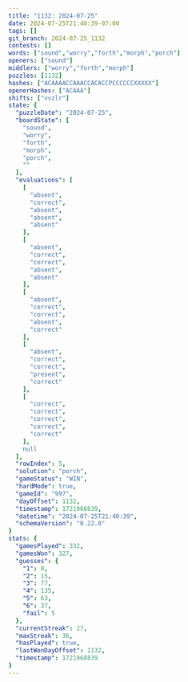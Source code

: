 ```yaml
---
title: "1132: 2024-07-25"
date: 2024-07-25T21:40:39-07:00
tags: []
git_branch: 2024-07-25_1132
contests: []
words: ["sound","worry","forth","morph","porch"]
openers: ["sound"]
middlers: ["worry","forth","morph"]
puzzles: [1132]
hashes: ["ACAAAACCAAACCACACCPCCCCCCXXXXX"]
openerHashes: ["ACAAA"]
shifts: ["vvzlr"]
state: {
  "puzzleDate": "2024-07-25",
  "boardState": [
    "sound",
    "worry",
    "forth",
    "morph",
    "porch",
    ""
  ],
  "evaluations": [
    [
      "absent",
      "correct",
      "absent",
      "absent",
      "absent"
    ],
    [
      "absent",
      "correct",
      "correct",
      "absent",
      "absent"
    ],
    [
      "absent",
      "correct",
      "correct",
      "absent",
      "correct"
    ],
    [
      "absent",
      "correct",
      "correct",
      "present",
      "correct"
    ],
    [
      "correct",
      "correct",
      "correct",
      "correct",
      "correct"
    ],
    null
  ],
  "rowIndex": 5,
  "solution": "porch",
  "gameStatus": "WIN",
  "hardMode": true,
  "gameId": "997",
  "dayOffset": 1132,
  "timestamp": 1721968839,
  "datetime": "2024-07-25T21:40:39",
  "schemaVersion": "0.22.0"
}
stats: {
  "gamesPlayed": 332,
  "gamesWon": 327,
  "guesses": {
    "1": 0,
    "2": 15,
    "3": 77,
    "4": 135,
    "5": 63,
    "6": 37,
    "fail": 5
  },
  "currentStreak": 27,
  "maxStreak": 36,
  "hasPlayed": true,
  "lastWonDayOffset": 1132,
  "timestamp": 1721968839
}
---
```

<!-- more -->
